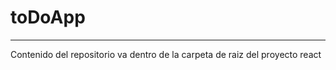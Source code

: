 # toDoApp
----------------------
Contenido del repositorio va dentro de la carpeta de raiz del proyecto react
